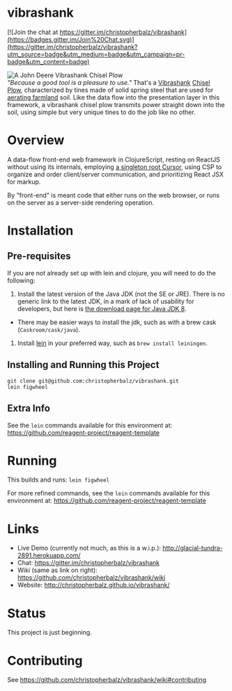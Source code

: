 # vibrashank

[![Join the chat at https://gitter.im/christopherbalz/vibrashank](https://badges.gitter.im/Join%20Chat.svg)](https://gitter.im/christopherbalz/vibrashank?utm_source=badge&utm_medium=badge&utm_campaign=pr-badge&utm_content=badge)

![A John Deere Vibrashank Chisel Plow](http://i.imgur.com/cY2kW0J.jpg)  
_"Because a good tool is a pleasure to use."_  That's a [Vibrashank](http://www.ebay.com/sch/i.html?_from=R40&_trksid=p2054897.m570.l1313.TR0.TRC0.H0.Xvibrashank.TRS0&_nkw=vibrashank&_sacat=0) [Chisel Plow](http://www.extension.org/pages/58733/video-clip:-chisel-plow-and-field-cultivator-to-prepare-fields-from-vegetable-farmers-and-their-sust#.VdDAAbRh3kE), characterized by tines made of solid spring steel that are used for [aerating farmland](https://books.google.com/books?id=r-xHAAAAYAAJ&dq=%22from+the+soil+up%22&focus=searchwithinvolume&q=aeration) soil.  Like the data flow into the presentation layer in this framework, a vibrashank chisel plow transmits power straight down into the soil,  using simple but very unique tines to do the job like no other.

# Overview

A data-flow front-end web framework in ClojureScript, resting on ReactJS without using its internals, employing [a singleton root Cursor](http://i.imgur.com/Lf7MNXE.jpg), using CSP to organize and order client/server communication, and prioritizing React JSX for markup.

By "front-end" is meant code that either runs on the web browser, or runs on the server as a server-side rendering operation.

# Installation

## Pre-requisites

If  you are not already set up with lein and clojure, you will need to do the following:

1. Install the latest version of the Java JDK (not the SE or JRE).  There is no generic link to the latest JDK, in a mark of lack of usability for developers, but here is [the download page for Java JDK 8](http://www.oracle.com/technetwork/java/javase/downloads/jdk8-downloads-2133151.html).
  * There may be easier ways to install the jdk, such as with a brew cask (`Caskroom/cask/java`).
1. Install [lein](http://leiningen.org) in your preferred way, such as `brew install leiningen`.

## Installing and Running this Project

```{bash}
git clone git@github.com:christopherbalz/vibrashank.git
lein figwheel
```

## Extra Info

See the `lein` commands available for this environment at: https://github.com/reagent-project/reagent-template

# Running

This builds and runs:
`lein figwheel`

For more refined commands, see the `lein` commands available for this environment at: https://github.com/reagent-project/reagent-template

# Links

* Live Demo (currently not much, as this is a w.i.p.): http://glacial-tundra-2891.herokuapp.com/
* Chat: https://gitter.im/christopherbalz/vibrashank
* Wiki (same as link on right): https://github.com/christopherbalz/vibrashank/wiki
* Website: http://christopherbalz.github.io/vibrashank/

# Status

This project is just beginning.

# Contributing

See https://github.com/christopherbalz/vibrashank/wiki#contributing
